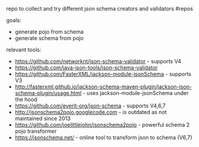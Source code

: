 repo to collect and try different json schema creators and validators
#repos

goals:
- generate pojo from schema
- generate schema from pojo

relevant tools:
- https://github.com/networknt/json-schema-validator - supports V4
- https://github.com/java-json-tools/json-schema-validator
- https://github.com/FasterXML/jackson-module-jsonSchema - supports V3
- http://fasterxml.github.io/jackson-schema-maven-plugin/jackson-json-schema-plugin/usage.html - uses jackson-module-jsonSchema under the hood  
- https://github.com/everit-org/json-schema - supports V4,6,7
- http://jsonschema2pojo.googlecode.com - is outdated as not maintained since 2013
- https://github.com/joelittlejohn/jsonschema2pojo - powerful schema 2 pojo transformer
- https://jsonschema.net/ - online tool to transform json to schema (V6,7)